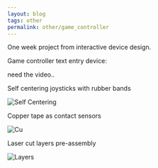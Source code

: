 ```yaml
---
layout: blog
tags: other
permalink: other/game_controller
---
```


One week project from interactive device design. 

Game controller text entry device:

need the video..

Self centering joysticks with rubber bands

![Self Centering](https://farm3.staticflickr.com/2814/9827121665_f0d720bf79_k.jpg)

Copper tape as contact sensors

![Cu](https://farm8.staticflickr.com/7422/9827133806_a69c072575_k.jpg)

Laser cut layers pre-assembly

![Layers](https://farm8.staticflickr.com/7317/9827122325_9c8492793f_k.jpg)


